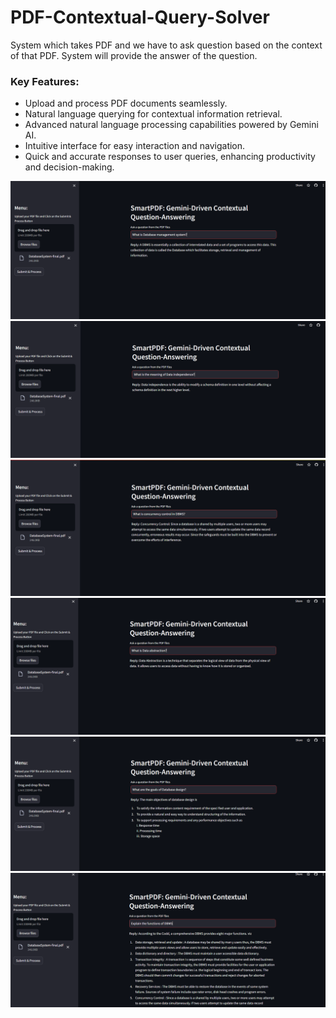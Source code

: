 # PDF-Contextual-Query-Solver
System which takes PDF and we have to ask question based on the context of that PDF. System will provide the answer of the question.

### Key Features:

* Upload and process PDF documents seamlessly.
* Natural language querying for contextual information retrieval.
* Advanced natural language processing capabilities powered by Gemini AI.
* Intuitive interface for easy interaction and navigation.
* Quick and accurate responses to user queries, enhancing productivity and decision-making.

![imagename](images/1.png)
![imagename](images/2.png)
![imagename](images/3.png)
![imagename](images/4.png)
![imagename](images/5.png)
![imagename](images/6.png)
